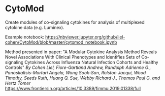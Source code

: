 # CytoMod

Create modules of co-signaling cytokines for analysis of multiplexed cytokine data (e.g. Luminex).

Example notebook: https://nbviewer.jupyter.org/github/liel-cohen/CytoMod/blob/master/cytomod_notebook.ipynb

Method presented in paper:
"A Modular Cytokine Analysis Method Reveals Novel Associations With Clinical Phenotypes and Identifies Sets of Co-signaling Cytokines Across Influenza Natural Infection Cohorts and Healthy Controls"
*By Cohen Liel, Fiore-Gartland Andrew, Randolph Adrienne G., Panoskaltsis-Mortari Angela, Wong Sook-San, Ralston Jacqui, Wood Timothy, Seeds Ruth, Huang Q. Sue, Webby Richard J., Thomas Paul G. and Hertz Tomer*
https://www.frontiersin.org/articles/10.3389/fimmu.2019.01338/full
